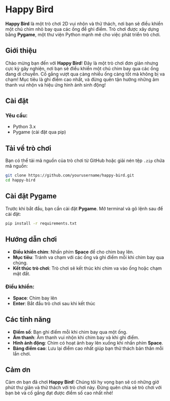# Happy Bird

**Happy Bird** là một trò chơi 2D vui nhộn và thử thách, nơi bạn sẽ điều khiển một chú chim nhỏ bay qua các ống để ghi điểm. Trò chơi được xây dựng bằng **Pygame**, một thư viện Python mạnh mẽ cho việc phát triển trò chơi.


## Giới thiệu

Chào mừng bạn đến với **Happy Bird**! Đây là một trò chơi đơn giản nhưng cực kỳ gây nghiện, nơi bạn sẽ điều khiển một chú chim bay qua các ống đang di chuyển. Cố gắng vượt qua càng nhiều ống càng tốt mà không bị va chạm! Mục tiêu là ghi điểm cao nhất, và đừng quên tận hưởng những âm thanh vui nhộn và hiệu ứng hình ảnh sinh động!

## Cài đặt

### Yêu cầu:
- Python 3.x
- Pygame (cài đặt qua pip)

## Tải về trò chơi

Bạn có thể tải mã nguồn của trò chơi từ GitHub hoặc giải nén tệp `.zip` chứa mã nguồn:
```bash
git clone https://github.com/yourusername/happy-bird.git
cd happy-bird
```
## Cài đặt Pygame

Trước khi bắt đầu, bạn cần cài đặt **Pygame**. Mở terminal và gõ lệnh sau để cài đặt:
```bash
pip install -r requirements.txt
```
## Hướng dẫn chơi

- **Điều khiển chim**: Nhấn phím **Space** để cho chim bay lên.
- **Mục tiêu**: Tránh va chạm với các ống và ghi điểm mỗi khi chim bay qua chúng.
- **Kết thúc trò chơi**: Trò chơi sẽ kết thúc khi chim va vào ống hoặc chạm mặt đất.

### Điều khiển:
- **Space**: Chim bay lên
- **Enter**: Bắt đầu trò chơi sau khi kết thúc

## Các tính năng

- **Điểm số**: Bạn ghi điểm mỗi khi chim bay qua một ống.
- **Âm thanh**: Âm thanh vui nhộn khi chim bay và khi ghi điểm.
- **Hình ảnh động**: Chim có hoạt ảnh bay lên xuống khi nhấn phím **Space**.
- **Bảng điểm cao**: Lưu lại điểm cao nhất giúp bạn thử thách bản thân mỗi lần chơi.

## Cảm ơn

Cảm ơn bạn đã chơi **Happy Bird**! Chúng tôi hy vọng bạn sẽ có những giờ phút thư giãn và thử thách với trò chơi này. Đừng quên chia sẻ trò chơi với bạn bè và cố gắng đạt được điểm số cao nhất nhé!


